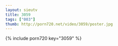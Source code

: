 ```yaml
--- 
layout: sieutv
title: 3059
tags: ["003"]
thumb: http://porn720.net/video/3059/poster.jpg
---
```

{% include porn720 key="3059" %} 
